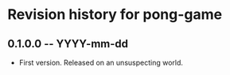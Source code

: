 # Revision history for pong-game

## 0.1.0.0 -- YYYY-mm-dd

* First version. Released on an unsuspecting world.

